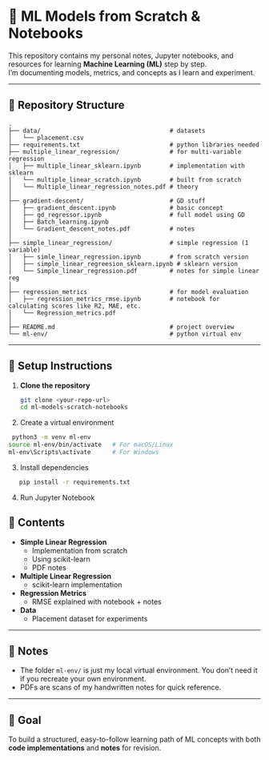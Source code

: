 # 📘 ML Models from Scratch & Notebooks

This repository contains my personal notes, Jupyter notebooks, and resources for learning **Machine Learning (ML)** step by step.  
I’m documenting models, metrics, and concepts as I learn and experiment.

---

## 📂 Repository Structure
```
.
├── data/                                    # datasets
│   └── placement.csv
├── requirements.txt                         # python libraries needed
├── multiple_linear_regression/              # for multi-variable regression
│   ├── multiple_linear_sklearn.ipynb        # implementation with sklearn
│   └── multiple_linear_scratch.ipynb        # built from scratch
│   └── Multiple_linear_regression_notes.pdf # theory
│
├── gradient-descent/                        # GD stuff
│   ├── gradient_descent.ipynb               # basic concept
│   ├── gd_regressor.ipynb                   # full model using GD
│   ├── Batch_learning.ipynb
│   └── Gradient_descent_notes.pdf           # notes
│
├── simple_linear_regression/                # simple regression (1 variable)
│   ├── simle_linear_regression.ipynb        # from scratch version
│   ├── simple_linear_regreesion_sklearn.ipynb # sklearn version
│   └── Simple_linear_regression.pdf         # notes for simple linear reg
│
├── regression_metrics                       # for model evaluation
│   ├── regression_metrics_rmse.ipynb        # notebook for calculating scores like R2, MAE, etc.
│   └── Regression_metrics.pdf
│
├── README.md                                # project overview
└── ml-env/                                  # python virtual env
```
---

## 🚀 Setup Instructions

1. **Clone the repository**
   ```bash
   git clone <your-repo-url>
   cd ml-models-scratch-notebooks
   ```
2.	Create a virtual environment
  ```bash
   python3 -m venv ml-env
  source ml-env/bin/activate   # For macOS/Linux
  ml-env\Scripts\activate      # For Windows
```
3.	Install dependencies
   ```bash
      pip install -r requirements.txt
   ```
4. Run Jupyter Notebook

## 📒 Contents
- **Simple Linear Regression**
  - Implementation from scratch
  - Using scikit-learn
  - PDF notes
- **Multiple Linear Regression**
  - scikit-learn implementation
- **Regression Metrics**
  - RMSE explained with notebook + notes
- **Data**
  - Placement dataset for experiments

---

## 📌 Notes
- The folder `ml-env/` is just my local virtual environment. You don’t need it if you recreate your own environment.
- PDFs are scans of my handwritten notes for quick reference.

---

## 🎯 Goal
To build a structured, easy-to-follow learning path of ML concepts with both **code implementations** and **notes** for revision.

